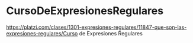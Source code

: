 # CursoDeExpresionesRegulares
https://platzi.com/clases/1301-expresiones-regulares/11847-que-son-las-expresiones-regulares/Curso de Expresiones Regulares
